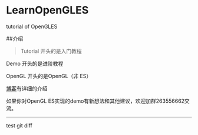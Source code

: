 # LearnOpenGLES
tutorial of OpenGLES 

##介绍
>Tutorial 开头的是入门教程

Demo 开头的是进阶教程

OpenGL 开头的是OpenGL（非 ES）


[博客](http://www.jianshu.com/notebooks/2135411/latest)有详细的介绍


如果你对OpenGL ES实现的demo有新想法和其他建议，欢迎加群263556662交流。

-----------------------
test git diff
